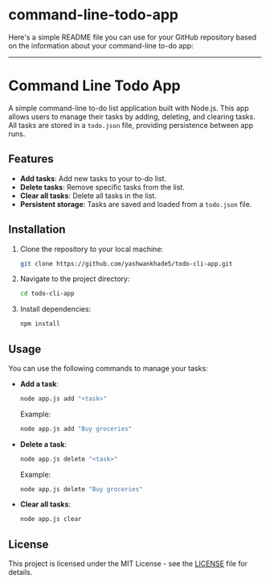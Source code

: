 # command-line-todo-app
Here's a simple README file you can use for your GitHub repository based on the information about your command-line to-do app:

---

# Command Line Todo App

A simple command-line to-do list application built with Node.js. This app allows users to manage their tasks by adding, deleting, and clearing tasks. All tasks are stored in a `todo.json` file, providing persistence between app runs.

## Features
- **Add tasks**: Add new tasks to your to-do list.
- **Delete tasks**: Remove specific tasks from the list.
- **Clear all tasks**: Delete all tasks in the list.
- **Persistent storage**: Tasks are saved and loaded from a `todo.json` file.

## Installation

1. Clone the repository to your local machine:
   ```bash
   git clone https://github.com/yashwankhade5/todo-cli-app.git
   ```

2. Navigate to the project directory:
   ```bash
   cd todo-cli-app
   ```

3. Install dependencies:
   ```bash
   npm install
   ```

## Usage

You can use the following commands to manage your tasks:

- **Add a task**:
  ```bash
  node app.js add "<task>"
  ```
  Example:
  ```bash
  node app.js add "Buy groceries"
  ```

- **Delete a task**:
  ```bash
  node app.js delete "<task>"
  ```
  Example:
  ```bash
  node app.js delete "Buy groceries"
  ```

- **Clear all tasks**:
  ```bash
  node app.js clear
  ```

## License

This project is licensed under the MIT License - see the [LICENSE](LICENSE) file for details.


